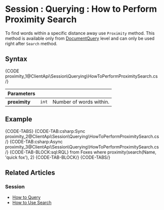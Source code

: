 # Session : Querying : How to Perform Proximity Search

To find words within a specific distance away use `Proximity` method. This method is available only from [DocumentQuery](../../../client-api/session/querying/document-query/what-is-document-query) level and can only be used right after `Search` method.

## Syntax

{CODE proximity_1@ClientApi\Session\Querying\HowToPerformProximitySearch.cs /}

| Parameters | | |
| ------------- | ------------- | ----- |
| **proximity** | `int` | Number of words within. |

## Example

{CODE-TABS}
{CODE-TAB:csharp:Sync proximity_2@ClientApi\Session\Querying\HowToPerformProximitySearch.cs /}
{CODE-TAB:csharp:Async proximity_3@ClientApi\Session\Querying\HowToPerformProximitySearch.cs /}
{CODE-TAB-BLOCK:sql:RQL}
from Foxes
where proximity(search(Name, 'quick fox'), 2)
{CODE-TAB-BLOCK/}
{CODE-TABS/}

## Related Articles

### Session

- [How to Query](../../../client-api/session/querying/how-to-query)
- [How to Use Search](../../../client-api/session/querying/how-to-use-search)
